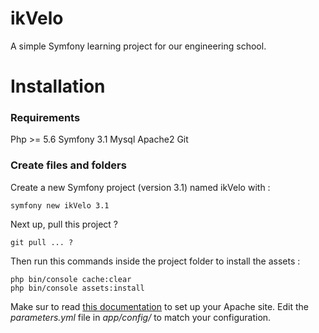 # ikVelo

A simple Symfony learning project for our engineering school.

# Installation

### Requirements
Php >= 5.6
Symfony 3.1
Mysql
Apache2
Git

### Create files and folders

Create a new Symfony project (version 3.1) named ikVelo with :

    symfony new ikVelo 3.1

Next up, pull this project ?

    git pull ... ?

Then run this commands inside the project folder to install the assets :

    php bin/console cache:clear
    php bin/console assets:install

Make sur to read [this documentation](https://symfony.com/doc/3.1/setup/web_server_configuration.html) to set up your Apache site.
Edit the *parameters.yml* file in *app/config/* to match your configuration.